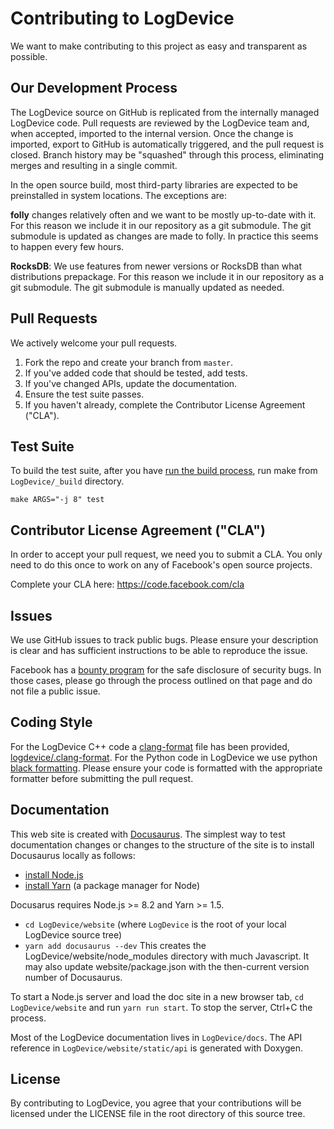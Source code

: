 # Contributing to LogDevice
We want to make contributing to this project as easy and transparent as
possible.

## Our Development Process
The LogDevice source on GitHub is replicated from the internally
managed LogDevice code. Pull requests are reviewed by the LogDevice team and,
when accepted, imported to the internal version. Once the change is imported,
export to GitHub is automatically triggered, and the pull request is closed.
Branch history may be "squashed" through this process, eliminating merges
and resulting in a single commit.

In the open source build, most third-party libraries are expected to be
preinstalled in system locations. The exceptions are:

**folly** changes relatively often and we want to be mostly up-to-date with it.
For this reason we include it in our repository as a git submodule. The git
submodule is updated as changes are made to folly. In practice this seems to
happen every few hours.

**RocksDB**: We use features from newer versions or RocksDB than what
distributions prepackage. For this reason we include it in our repository as a
git submodule. The git submodule is manually updated as needed.

## Pull Requests
We actively welcome your pull requests.

1. Fork the repo and create your branch from `master`.
2. If you've added code that should be tested, add tests.
3. If you've changed APIs, update the documentation.
4. Ensure the test suite passes.
5. If you haven't already, complete the Contributor License Agreement ("CLA").

## Test Suite
To build the test suite, after you have [run the build process](https://logdevice.io/docs/Installation.html),
run make from `LogDevice/_build` directory.

```shell
make ARGS="-j 8" test
```

## Contributor License Agreement ("CLA")
In order to accept your pull request, we need you to submit a CLA. You only need
to do this once to work on any of Facebook's open source projects.

Complete your CLA here: <https://code.facebook.com/cla>

## Issues
We use GitHub issues to track public bugs. Please ensure your description is
clear and has sufficient instructions to be able to reproduce the issue.

Facebook has a [bounty program](https://www.facebook.com/whitehat/) for the safe
disclosure of security bugs. In those cases, please go through the process
outlined on that page and do not file a public issue.

## Coding Style

For the LogDevice C++ code a [clang-format](https://clang.llvm.org/docs/ClangFormat.html)
file has been provided, [logdevice/.clang-format](logdevice/.clang-format). For
the Python code in LogDevice we use python [black formatting](https://github.com/ambv/black).
Please ensure your code is formatted with the appropriate formatter before
submitting the pull request.

## Documentation

This web site is created with [Docusaurus](https://docusaurus.io/).
The simplest way to test documentation changes or changes to the structure
of the site is to install Docusaurus locally as follows:

* [install Node.js](https://nodejs.org/en/download/)
* [install Yarn](https://yarnpkg.com/en/docs/install) (a package manager
for Node)

Docusarus requires Node.js >= 8.2 and Yarn >= 1.5.

* `cd LogDevice/website` (where `LogDevice` is the root of your local LogDevice
source tree)
* `yarn add docusaurus --dev` This creates the LogDevice/website/node_modules
directory with much Javascript. It may also update website/package.json with
the then-current version number of Docusaurus.

To start a Node.js server and load the doc site in a new browser tab,
`cd LogDevice/website` and run `yarn run start`. To stop the server,
Ctrl+C the process.

Most of the LogDevice documentation lives in `LogDevice/docs`. The API reference
in `LogDevice/website/static/api` is generated with Doxygen.

## License
By contributing to LogDevice, you agree that your contributions will be licensed
under the LICENSE file in the root directory of this source tree.
